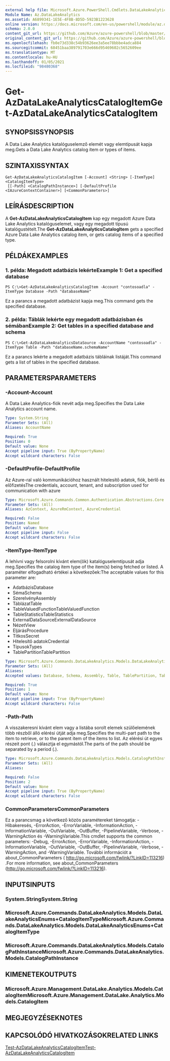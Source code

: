 ```yaml
---
external help file: Microsoft.Azure.PowerShell.Cmdlets.DataLakeAnalytics.dll-Help.xml
Module Name: Az.DataLakeAnalytics
ms.assetid: A6899341-1E5E-4F8B-8D5D-5923B1223628
online version: https://docs.microsoft.com/en-us/powershell/module/az.datalakeanalytics/get-azdatalakeanalyticscatalogitem
schema: 2.0.0
content_git_url: https://github.com/Azure/azure-powershell/blob/master/src/DataLakeAnalytics/DataLakeAnalytics/help/Get-AzDataLakeAnalyticsCatalogItem.md
original_content_git_url: https://github.com/Azure/azure-powershell/blob/master/src/DataLakeAnalytics/DataLakeAnalytics/help/Get-AzDataLakeAnalyticsCatalogItem.md
ms.openlocfilehash: fb0e73d338c54b93626ee3a5ee78bbbe4adca884
ms.sourcegitcommit: 68451baa389791703e666d95469602c5652609ee
ms.translationtype: MT
ms.contentlocale: hu-HU
ms.lasthandoff: 01/05/2021
ms.locfileid: "98480368"
---
```

# <span data-ttu-id="b42de-101">Get-AzDataLakeAnalyticsCatalogItem</span><span class="sxs-lookup"><span data-stu-id="b42de-101">Get-AzDataLakeAnalyticsCatalogItem</span></span>

## <span data-ttu-id="b42de-102">SYNOPSIS</span><span class="sxs-lookup"><span data-stu-id="b42de-102">SYNOPSIS</span></span>
<span data-ttu-id="b42de-103">A Data Lake Analytics katalóguselemző elemét vagy elemtípusát kapja meg.</span><span class="sxs-lookup"><span data-stu-id="b42de-103">Gets a Data Lake Analytics catalog item or types of items.</span></span>

## <span data-ttu-id="b42de-104">SZINTAXIS</span><span class="sxs-lookup"><span data-stu-id="b42de-104">SYNTAX</span></span>

```
Get-AzDataLakeAnalyticsCatalogItem [-Account] <String> [-ItemType] <CatalogItemType>
 [[-Path] <CatalogPathInstance>] [-DefaultProfile <IAzureContextContainer>] [<CommonParameters>]
```

## <span data-ttu-id="b42de-105">LEÍRÁS</span><span class="sxs-lookup"><span data-stu-id="b42de-105">DESCRIPTION</span></span>
<span data-ttu-id="b42de-106">A **Get-AzDataLakeAnalyticsCatalogItem** kap egy megadott Azure Data Lake Analytics katalóguselemet, vagy egy megadott típusú katalógustételt.</span><span class="sxs-lookup"><span data-stu-id="b42de-106">The **Get-AzDataLakeAnalyticsCatalogItem** gets a specified Azure Data Lake Analytics catalog item, or gets catalog items of a specified type.</span></span>

## <span data-ttu-id="b42de-107">PÉLDÁK</span><span class="sxs-lookup"><span data-stu-id="b42de-107">EXAMPLES</span></span>

### <span data-ttu-id="b42de-108">1. példa: Megadott adatbázis lekérte</span><span class="sxs-lookup"><span data-stu-id="b42de-108">Example 1: Get a specified database</span></span>
```
PS C:\>Get-AzDataLakeAnalyticsCatalogItem -Account "contosoadla" -ItemType Database -Path "databaseName"
```

<span data-ttu-id="b42de-109">Ez a parancs a megadott adatbázist kapja meg.</span><span class="sxs-lookup"><span data-stu-id="b42de-109">This command gets the specified database.</span></span>

### <span data-ttu-id="b42de-110">2. példa: Táblák lekérte egy megadott adatbázisban és sémában</span><span class="sxs-lookup"><span data-stu-id="b42de-110">Example 2: Get tables in a specified database and schema</span></span>
```
PS C:\>Get-AzDataLakeAnalyticsDataSource -AccountName "contosoadla" -ItemType Table -Path "databaseName.schemaName"
```

<span data-ttu-id="b42de-111">Ez a parancs lekérte a megadott adatbázis tábláinak listáját.</span><span class="sxs-lookup"><span data-stu-id="b42de-111">This command gets a list of tables in the specified database.</span></span>

## <span data-ttu-id="b42de-112">PARAMETERS</span><span class="sxs-lookup"><span data-stu-id="b42de-112">PARAMETERS</span></span>

### <span data-ttu-id="b42de-113">-Account</span><span class="sxs-lookup"><span data-stu-id="b42de-113">-Account</span></span>
<span data-ttu-id="b42de-114">A Data Lake Analytics-fiók nevét adja meg.</span><span class="sxs-lookup"><span data-stu-id="b42de-114">Specifies the Data Lake Analytics account name.</span></span>

```yaml
Type: System.String
Parameter Sets: (All)
Aliases: AccountName

Required: True
Position: 0
Default value: None
Accept pipeline input: True (ByPropertyName)
Accept wildcard characters: False
```

### <span data-ttu-id="b42de-115">-DefaultProfile</span><span class="sxs-lookup"><span data-stu-id="b42de-115">-DefaultProfile</span></span>
<span data-ttu-id="b42de-116">Az Azure-ral való kommunikációhoz használt hitelesítő adatok, fiók, bérlő és előfizetés</span><span class="sxs-lookup"><span data-stu-id="b42de-116">The credentials, account, tenant, and subscription used for communication with azure</span></span>

```yaml
Type: Microsoft.Azure.Commands.Common.Authentication.Abstractions.Core.IAzureContextContainer
Parameter Sets: (All)
Aliases: AzContext, AzureRmContext, AzureCredential

Required: False
Position: Named
Default value: None
Accept pipeline input: False
Accept wildcard characters: False
```

### <span data-ttu-id="b42de-117">-ItemType</span><span class="sxs-lookup"><span data-stu-id="b42de-117">-ItemType</span></span>
<span data-ttu-id="b42de-118">A lehívni vagy felsorolni kívánt elem(ök) katalóguselemtípusát adja meg.</span><span class="sxs-lookup"><span data-stu-id="b42de-118">Specifies the catalog item type of the item(s) being fetched or listed.</span></span>
<span data-ttu-id="b42de-119">A paraméter elfogadható értékei a következőek:</span><span class="sxs-lookup"><span data-stu-id="b42de-119">The acceptable values for this parameter are:</span></span>
- <span data-ttu-id="b42de-120">Adatbázis</span><span class="sxs-lookup"><span data-stu-id="b42de-120">Database</span></span>
- <span data-ttu-id="b42de-121">Séma</span><span class="sxs-lookup"><span data-stu-id="b42de-121">Schema</span></span>
- <span data-ttu-id="b42de-122">Szerelvény</span><span class="sxs-lookup"><span data-stu-id="b42de-122">Assembly</span></span>
- <span data-ttu-id="b42de-123">Táblázat</span><span class="sxs-lookup"><span data-stu-id="b42de-123">Table</span></span>
- <span data-ttu-id="b42de-124">TableValuedFunction</span><span class="sxs-lookup"><span data-stu-id="b42de-124">TableValuedFunction</span></span>
- <span data-ttu-id="b42de-125">TableStatistics</span><span class="sxs-lookup"><span data-stu-id="b42de-125">TableStatistics</span></span>
- <span data-ttu-id="b42de-126">ExternalDataSource</span><span class="sxs-lookup"><span data-stu-id="b42de-126">ExternalDataSource</span></span>
- <span data-ttu-id="b42de-127">Nézet</span><span class="sxs-lookup"><span data-stu-id="b42de-127">View</span></span>
- <span data-ttu-id="b42de-128">Eljárás</span><span class="sxs-lookup"><span data-stu-id="b42de-128">Procedure</span></span>
- <span data-ttu-id="b42de-129">Titkos</span><span class="sxs-lookup"><span data-stu-id="b42de-129">Secret</span></span>
- <span data-ttu-id="b42de-130">Hitelesítő adatok</span><span class="sxs-lookup"><span data-stu-id="b42de-130">Credential</span></span>
- <span data-ttu-id="b42de-131">Típusok</span><span class="sxs-lookup"><span data-stu-id="b42de-131">Types</span></span>
- <span data-ttu-id="b42de-132">TablePartition</span><span class="sxs-lookup"><span data-stu-id="b42de-132">TablePartition</span></span>

```yaml
Type: Microsoft.Azure.Commands.DataLakeAnalytics.Models.DataLakeAnalyticsEnums+CatalogItemType
Parameter Sets: (All)
Aliases:
Accepted values: Database, Schema, Assembly, Table, TablePartition, TableValuedFunction, TableStatistics, ExternalDataSource, View, Procedure, Secret, Credential, Types, Package

Required: True
Position: 1
Default value: None
Accept pipeline input: True (ByPropertyName)
Accept wildcard characters: False
```

### <span data-ttu-id="b42de-133">-Path</span><span class="sxs-lookup"><span data-stu-id="b42de-133">-Path</span></span>
<span data-ttu-id="b42de-134">A visszakeresni kívánt elem vagy a listába sorolt elemek szülőelemének több részből álló elérési útját adja meg.</span><span class="sxs-lookup"><span data-stu-id="b42de-134">Specifies the multi-part path to the item to retrieve, or to the parent item of the items to list.</span></span>
<span data-ttu-id="b42de-135">Az elérési út egyes részeit pont (.) választja el egymástól.</span><span class="sxs-lookup"><span data-stu-id="b42de-135">The parts of the path should be separated by a period (.).</span></span>

```yaml
Type: Microsoft.Azure.Commands.DataLakeAnalytics.Models.CatalogPathInstance
Parameter Sets: (All)
Aliases:

Required: False
Position: 2
Default value: None
Accept pipeline input: True (ByPropertyName)
Accept wildcard characters: False
```

### <span data-ttu-id="b42de-136">CommonParameters</span><span class="sxs-lookup"><span data-stu-id="b42de-136">CommonParameters</span></span>
<span data-ttu-id="b42de-137">Ez a parancsmag a következő közös paramétereket támogatja: -Hibakeresés, -ErrorAction, -ErrorVariable, -InformationAction, -InformationVariable, -OutVariable, -OutBuffer, -PipelineVariable, -Verbose, -WarningAction és -WarningVariable.</span><span class="sxs-lookup"><span data-stu-id="b42de-137">This cmdlet supports the common parameters: -Debug, -ErrorAction, -ErrorVariable, -InformationAction, -InformationVariable, -OutVariable, -OutBuffer, -PipelineVariable, -Verbose, -WarningAction, and -WarningVariable.</span></span> <span data-ttu-id="b42de-138">További információt a about_CommonParameters ( http://go.microsoft.com/fwlink/?LinkID=113216) .</span><span class="sxs-lookup"><span data-stu-id="b42de-138">For more information, see about_CommonParameters (http://go.microsoft.com/fwlink/?LinkID=113216).</span></span>

## <span data-ttu-id="b42de-139">INPUTS</span><span class="sxs-lookup"><span data-stu-id="b42de-139">INPUTS</span></span>

### <span data-ttu-id="b42de-140">System.String</span><span class="sxs-lookup"><span data-stu-id="b42de-140">System.String</span></span>

### <span data-ttu-id="b42de-141">Microsoft.Azure.Commands.DataLakeAnalytics.Models.DataLakeAnalyticsEnums+CatalogItemType</span><span class="sxs-lookup"><span data-stu-id="b42de-141">Microsoft.Azure.Commands.DataLakeAnalytics.Models.DataLakeAnalyticsEnums+CatalogItemType</span></span>

### <span data-ttu-id="b42de-142">Microsoft.Azure.Commands.DataLakeAnalytics.Models.CatalogPathInstance</span><span class="sxs-lookup"><span data-stu-id="b42de-142">Microsoft.Azure.Commands.DataLakeAnalytics.Models.CatalogPathInstance</span></span>

## <span data-ttu-id="b42de-143">KIMENETEK</span><span class="sxs-lookup"><span data-stu-id="b42de-143">OUTPUTS</span></span>

### <span data-ttu-id="b42de-144">Microsoft.Azure.Management.DataLake.Analytics.Models.CatalogItem</span><span class="sxs-lookup"><span data-stu-id="b42de-144">Microsoft.Azure.Management.DataLake.Analytics.Models.CatalogItem</span></span>

## <span data-ttu-id="b42de-145">MEGJEGYZÉSEK</span><span class="sxs-lookup"><span data-stu-id="b42de-145">NOTES</span></span>

## <span data-ttu-id="b42de-146">KAPCSOLÓDÓ HIVATKOZÁSOK</span><span class="sxs-lookup"><span data-stu-id="b42de-146">RELATED LINKS</span></span>

[<span data-ttu-id="b42de-147">Test-AzDataLakeAnalyticsCatalogItem</span><span class="sxs-lookup"><span data-stu-id="b42de-147">Test-AzDataLakeAnalyticsCatalogItem</span></span>](./Test-AzDataLakeAnalyticsCatalogItem.md)


